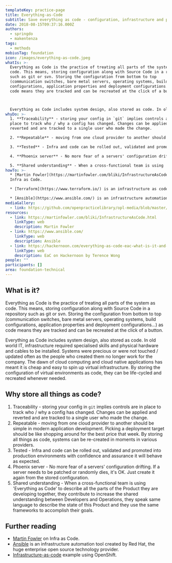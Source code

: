 ```yaml
---
templateKey: practice-page
title: Everything-as-Code
subtitle: Save everything as code - configuration, infrastructure and pipelines
date: 2018-08-15T09:37:16.000Z
authors:
  - springdo
  - makentenza
tags:
  - methods
mobiusTag: foundation
icon: /images/everything-as-code.jpeg
whatIs: >-
  Everything as Code is the practice of treating all parts of the system as
  code. This means, storing configuration along with Source Code in a repository
  such as git or svn. Storing the configuration from bottom to top
  (communication switches, bare metal servers, operating systems, build
  configurations, application properties and deployment configurations...) as
  code means they are tracked and can be recreated at the click of a button.



  Everything as Code includes system design, also stored as code. In old world IT, infrastructure required specialised skills and physical hardware and cables to be installed. Systems were precious or were not touched / updated often as the people who created them no longer work for the company. The dawn of cloud computing and cloud native applications has meant it is cheap and easy to spin up virtual infrastructure. By storing the configuration of virtual environments as code, they can be life-cycled and recreated whenever needed.
whyDo: >-
  1. **Traceability** - storing your config in `git` implies controls are in
  place to track who / why a config has changed. Changes can be applied and
  reverted and are tracked to a single user who made the change.

  2. **Repeatable** - moving from one cloud provider to another should be simple in modern application development. Picking a deployment target should be like shopping around for the best price that week. By storing all things as code, systems can be re-created in moments in various providers.

  3. **Tested** - Infra and code can be rolled out, validated and promoted into production environments with confidence and assurance it will behave as expected.

  4. **Phoenix server** - No more fear of a servers' configuration drifting. If a server needs to be patched or randomly dies, it's OK. Just create it again from the stored configuration.

  5. **Shared understanding** - When a cross-functional team is using 'Everything as Code' to describe all the parts of the Product they are developing together, they contribute to increase the shared understanding between Developers and Operations, they speak same language to describe the state of this Product and they use the same frameworks to accomplish their goals.
howTo: >-
  * [Martin Fowler](https://martinfowler.com/bliki/InfrastructureAsCode.html) on
  Infra as Code.

  * [Terraform](https://www.terraform.io/) is an infrastructure as code platform that can provision to AWS, Azure, Google Cloud, other clouds, or an on-premises datacenter. This infrastructure could include servers, databases, load balancers, caches, firewall settings, SSL certificates, queues, monitoring, subnet configurations, routing rules, and much more.

  * [Ansible](https://www.ansible.com/) is an infrastructure automation tool created by Red Hat, the huge enterprise open source technology provider.
mediaGallery:
  - link: https://github.com/openpracticelibrary/opl-media/blob/master/images/everything%20as%20code.jpeg?raw=true
resources:
  - link: https://martinfowler.com/bliki/InfrastructureAsCode.html
    linkType: web
    description: Martin Fowler
  - link: https://www.ansible.com/
    linkType: web
    description: Ansible
  - link: https://hackernoon.com/everything-as-code-eac-what-is-it-and-why-is-it-important
    linkType: web
    description: EaC on Hackernoon by Terence Wong
people: ""
participants: []
area: foundation-technical
---
```

## What is it?

Everything as Code is the practice of treating all parts of the system as code. This means, storing configuration along with Source Code in a repository such as git or svn. Storing the configuration from bottom to top (communication switches, bare metal servers, operating systems, build configurations, application properties and deployment configurations...) as code means they are tracked and can be recreated at the click of a button.

Everything as Code includes system design, also stored as code. In old world IT, infrastructure required specialised skills and physical hardware and cables to be installed. Systems were precious or were not touched / updated often as the people who created them no longer work for the company. The dawn of cloud computing and cloud native applications has meant it is cheap and easy to spin up virtual infrastructure. By storing the configuration of virtual environments as code, they can be life-cycled and recreated whenever needed.

## Why store all things as code?

1. Traceability - storing your config in `git` implies controls are in place to track who / why a config has changed. Changes can be applied and reverted and are tracked to a single user who made the change.
2. Repeatable - moving from one cloud provider to another should be simple in modern application development. Picking a deployment target should be like shopping around for the best price that week. By storing all things as code, systems can be re-created in moments in various providers.
3. Tested - Infra and code can be rolled out, validated and promoted into production environments with confidence and assurance it will behave as expected.
4. Phoenix server - No more fear of a servers' configuration drifting. If a server needs to be patched or randomly dies, it's OK. Just create it again from the stored configuration.
5. Shared understanding - When a cross-functional team is using 'Everything as Code' to describe all the parts of the Product they are developing together, they contribute to increase the shared understanding between Developers and Operations, they speak same language to describe the state of this Product and they use the same frameworks to accomplish their goals.

## Further reading

* [Martin Fowler](https://martinfowler.com/bliki/InfrastructureAsCode.html) on Infra as Code.
* [Ansible](https://www.ansible.com/) is an infrastructure automation tool created by Red Hat, the huge enterprise open source technology provider.
* [Infrastructure-as-code](https://www.youtube.com/watch?v=E2KOF3AdNy0&list=PLkg9jnMh6bhd0avDugIM81BU9VkBEaMMz&index=10&t=0s) example using OpenShift.
